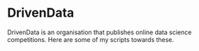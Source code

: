 # DrivenData
DrivenData is an organisation that publishes online data science competitions. Here are some of my scripts towards these.
